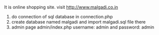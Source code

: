 It is online shopping site.
visit <a href="http://www.malgadi.co.in">http://www.malgadi.co.in</a>


1) do connection of sql database in connection.php<br>
2) create database named malgadi and import malgadi.sql file there<br>
3) admin page admin/index.php username: admin and password: admin<br>
